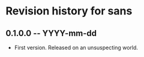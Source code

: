 # Revision history for sans

## 0.1.0.0  -- YYYY-mm-dd

* First version. Released on an unsuspecting world.
